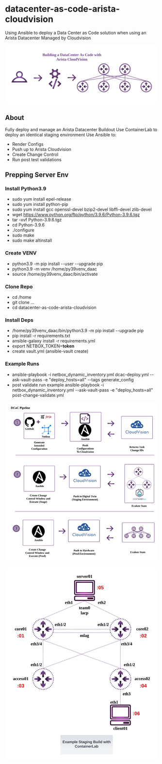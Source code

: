 # datacenter-as-code-arista-cloudvision
Using Ansible to deploy a Data Center as Code  solution when using an Arista Datacenter Managed by Cloudvision

![](datacenter-as-code/pics/DCaC%20-%20Front.png)

## About
Fully deploy and manage an Arista Datacenter Buildout
Use ContainerLab to deploy an identical staging environment
Use Ansible to:
 - Render Configs
 - Push up to Arista Cloudvision
 - Create Change Control
 - Run post test validations

## Prepping Server Env

### Install Python3.9
- sudo yum install epel-release
- sudo yum install python-pip
- sudo yum install gcc openssl-devel bzip2-devel libffi-devel zlib-devel
- wget https://www.python.org/ftp/python/3.9.6/Python-3.9.6.tgz
- tar -xvf Python-3.9.6.tgz
- cd Python-3.9.6
- ./configure
- sudo make
- sudo make altinstall

### Create VENV
- python3.9 -m pip install --user --upgrade pip
- python3.9 -m venv /home/py39venv_daac
- source /home/py39venv_daac/bin/activate

### Clone Repo
- cd /home
- git clone ...
- cd datacenter-as-code-arista-cloudvision

### Install Deps
- /home/py39venv_daac/bin/python3.9 -m pip install --upgrade pip
- pip install -r requirements.txt
- ansible-galaxy install -r requirements.yml
- export NETBOX_TOKEN=__token__
- create vault.yml (ansible-vault create)

### Example Runs
- ansible-playbook -i netbox_dynamic_inventory.yml dcac-deploy.yml --ask-vault-pass -e "deploy_hosts=all" --tags generate_config
- post validate run example ansible-playbook -i netbox_dynamic_inventory.yml --ask-vault-pass -e "deploy_hosts=all" post-change-validate.yml 

![](datacenter-as-code/pics/DCaC%20-%20pipeline.png)

![](datacenter-as-code/pics/staging-build.png)